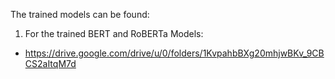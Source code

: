 The trained models can be found:

1. For the trained BERT and RoBERTa Models:
- https://drive.google.com/drive/u/0/folders/1KvpahbBXg20mhjwBKv_9CBCS2aItqM7d
